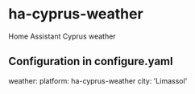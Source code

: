 # ha-cyprus-weather
Home Assistant Cyprus weather

## Configuration in configure.yaml
weather:
  platform: ha-cyprus-weather
  city: 'Limassol'

